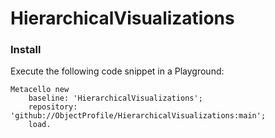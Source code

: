 # HierarchicalVisualizations

### Install
Execute the following code snippet in a Playground:

```Smalltalk
Metacello new
    baseline: 'HierarchicalVisualizations';
    repository: 'github://ObjectProfile/HierarchicalVisualizations:main';
    load.
```
